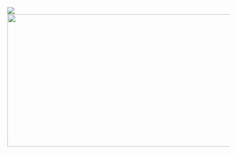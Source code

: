 ![](https://c.tenor.com/PETBj_OJmJUAAAAC/leekspin.gif)
<img src="https://user-images.githubusercontent.com/11011718/189010191-63609041-ba6d-4fda-9891-d265a970a117.gif" width="600" height="300">
